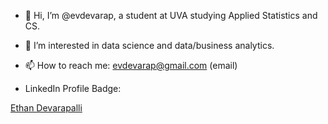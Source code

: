 - 👋 Hi, I’m @evdevarap, a student at UVA studying Applied Statistics and CS. 
- 👀 I’m interested in data science and data/business analytics.

- 📫 How to reach me: evdevarap@gmail.com (email)

- LinkedIn Profile Badge: <script src="https://platform.linkedin.com/badges/js/profile.js" async defer type="text/javascript"></script>
<div class="badge-base LI-profile-badge" data-locale="en_US" data-size="medium" data-theme="dark" data-type="HORIZONTAL" data-vanity="ethan-devarapalli" data-version="v1"><a class="badge-base__link LI-simple-link" href="https://www.linkedin.com/in/ethan-devarapalli?trk=profile-badge">Ethan Devarapalli</a></div>

<!---
evdevarap/evdevarap is a ✨ special ✨ repository because its `README.md` (this file) appears on your GitHub profile.
You can click the Preview link to take a look at your changes.
--->

